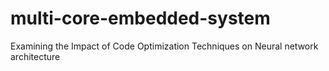 # multi-core-embedded-system
Examining the Impact of Code Optimization Techniques on Neural network architecture
